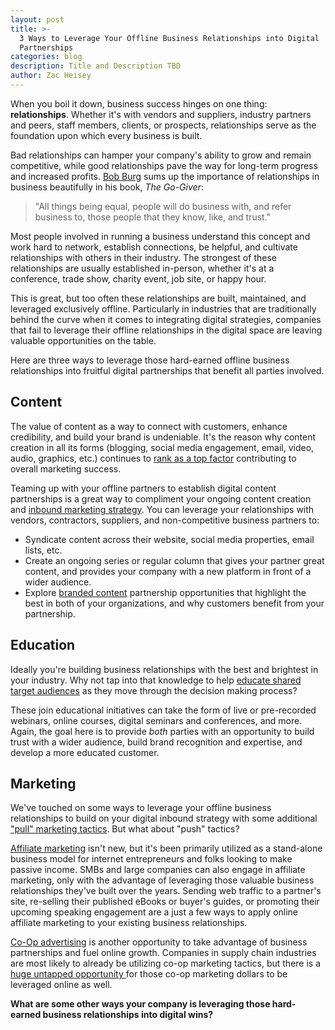 ```yaml
---
layout: post
title: >-
  3 Ways to Leverage Your Offline Business Relationships into Digital
  Partnerships
categories: blog
description: Title and Description TBD
author: Zac Heisey
---
```

When you boil it down, business success hinges on one thing: **relationships**. Whether it's with vendors and suppliers, industry partners and peers, staff members, clients, or prospects, relationships serve as the foundation upon which every business is built.

Bad relationships can hamper your company's ability to grow and remain competitive, while good relationships pave the way for long-term progress and increased profits. [Bob Burg](https://burg.com/) sums up the importance of relationships in business beautifully in his book, _The Go-Giver_:

> "All things being equal, people will do business with, and refer business to, those people that they know, like, and trust."

Most people involved in running a business understand this concept and work hard to network, establish connections, be helpful, and cultivate relationships with others in their industry. The strongest of these relationships are usually established in-person, whether it's at a conference, trade show, charity event, job site, or happy hour.

This is great, but too often these relationships are built, maintained, and leveraged exclusively offline. Particularly in industries that are traditionally behind the curve when it comes to integrating digital strategies, companies that fail to leverage their offline relationships in the digital space are leaving valuable opportunities on the table.

Here are three ways to leverage those hard-earned offline business relationships into fruitful digital partnerships that benefit all parties involved.

## Content
The value of content as a way to connect with customers, enhance credibility, and build your brand is undeniable. It's the reason why content creation in all its forms (blogging, social media engagement, email, video, audio, graphics, etc.) continues to [rank as a top factor](http://contentmarketinginstitute.com/wp-content/uploads/2016/09/2017_B2B_Research_FINAL.pdf) contributing to overall marketing success.

Teaming up with your offline partners to establish digital content partnerships is a great way to compliment your ongoing content creation and [inbound marketing strategy](https://www.hubspot.com/inbound-marketing). You can leverage your relationships with vendors, contractors, suppliers, and non-competitive business partners to:

- Syndicate content across their website, social media properties, email lists, etc.
- Create an ongoing series or regular column that gives your partner great content, and provides your company with a new platform in front of a wider audience.
- Explore [branded content](https://medium.com/the-mission/branded-content-the-what-why-when-and-how-fb9426dc3e14) partnership opportunities that highlight the best in both of your organizations, and why customers benefit from your partnership.

## Education
Ideally you're building business relationships with the best and brightest in your industry. Why not tap into that knowledge to help [educate shared target audiences](http://blog.thoughtindustries.com/new-blog/importance-of-educating-customers-during-prospecting-and-acquisition) as they move through the decision making process?

These join educational initiatives can take the form of live or pre-recorded webinars, online courses, digital seminars and conferences, and more. Again, the goal here is to provide _both_ parties with an opportunity to build trust with a wider audience, build brand recognition and expertise, and develop a more educated customer.

## Marketing
We've touched on some ways to leverage your offline business relationships to build on your digital inbound strategy with some additional ["pull" marketing tactics](http://smallbusiness.chron.com/difference-between-push-pull-marketing-31806.html). But what about "push" tactics?

[Affiliate marketing](https://neilpatel.com/what-is-affiliate-marketing/) isn't new, but it's been primarily utilized as a stand-alone business model for internet entrepreneurs and folks looking to make passive income. SMBs and large companies can also engage in affiliate marketing, only with the advantage of leveraging those valuable business relationships they've built over the years. Sending web traffic to a partner's site, re-selling their published eBooks or buyer's guides, or promoting their upcoming speaking engagement are a just a few ways to apply online affiliate marketing to your existing business relationships.

[Co-Op advertising](https://www.entrepreneur.com/encyclopedia/co-op-advertising) is another opportunity to take advantage of business partnerships and fuel online growth. Companies in supply chain industries are most likely to already be utilizing co-op marketing tactics, but there is a [huge untapped opportunity
](https://marketingland.com/report-billions-in-co-op-advertising-funds-left-unspent-each-year-138671) for those co-op marketing dollars to be leveraged online as well.

**What are some other ways your company is leveraging those hard-earned business relationships into digital wins?**

